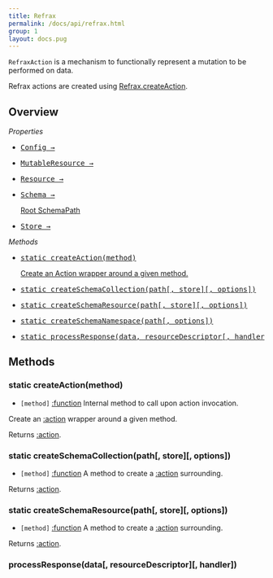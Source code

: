 ```yaml
---
title: Refrax
permalink: /docs/api/refrax.html
group: 1
layout: docs.pug
---
```


`RefraxAction` is a mechanism to functionally represent a mutation to be performed on data.

Refrax actions are created using <a href="/docs/api/refrax.html#createAction">Refrax.createAction</a>.

## Overview

*Properties*

<ul class="helperIndex">
  <li>
    <a href="/docs/api/refrax-config.html">
      <pre>Config &rarr;</pre>
    </a>
  </li>
  <li>
    <a href="/docs/api/refrax-mutable-resource.html">
      <pre>MutableResource &rarr;</pre>
    </a>
  </li>
  <li>
    <a href="/docs/api/refrax-resource.html">
      <pre>Resource &rarr;</pre>
    </a>
  </li>
  <li>
    <a href="/docs/api/refrax-schema-path.html">
      <pre>Schema &rarr;</pre>
      Root SchemaPath
    </a>
  </li>
  <li>
    <a href="/docs/api/refrax-store.html">
      <pre>Store &rarr;</pre>
    </a>
  </li>
</ul>

*Methods*

<ul class="apiIndex">
  <li>
    <a href="#static-createaction">
      <pre>static createAction(method)</pre>
      Create an Action wrapper around a given method.
    </a>
  </li>
  <li>
    <a href="#static-createschemacollection">
      <pre>static createSchemaCollection(path[, store][, options])</pre>
    </a>
  </li>
  <li>
    <a href="#static-createschemaresource">
      <pre>static createSchemaResource(path[, store][, options])</pre>
    </a>
  </li>
  <li>
    <a href="#static-createschemanamespace">
      <pre>static createSchemaNamespace(path[, options])</pre>
    </a>
  </li>
  <li>
    <a href="#static-processresponse">
      <pre>static processResponse(data, resourceDescriptor[, handler])</pre>
    </a>
  </li>
</ul>

## Methods

### static createAction(method)

- `[method]` [:function]() Internal method to call upon action invocation.

Create an [:action]() wrapper around a given method.

Returns [:action]().

### static createSchemaCollection(path[, store][, options])

- `[method]` [:function]() A method to create a [:action]() surrounding.

Returns [:action]().

### static createSchemaResource(path[, store][, options])

- `[method]` [:function]() A method to create a [:action]() surrounding.

Returns [:action]().

### processResponse(data[, resourceDescriptor][, handler])
